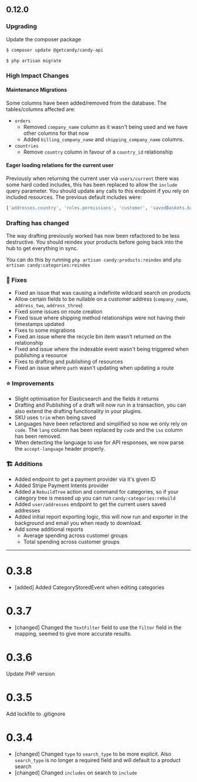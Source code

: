
## 0.12.0
### Upgrading

Update the composer package

```bash
$ composer update @getcandy/candy-api
```

```bash
$ php artisan migrate
```

### High Impact Changes

#### Maintenance Migrations

Some columns have been added/removed from the database. The tables/columns affected are:

- `orders`
    - Removed `company_name` column as it wasn't being used and we have other columns for that now
    - Added `billing_company_name` and `shipping_company_name` columns.
- `countries`
    - Remove `country` column in favour of a `country_id` relationship

#### Eager loading relations for the current user

Previously when returning the current user via `users/current` there was some hard coded includes, this has been replaced to allow the `include` query parameter.
You should update any calls to this endpoint if you rely on included resources. The previous default includes were:

```php
['addresses.country', 'roles.permissions', 'customer', 'savedBaskets.basket.lines']
```

### Drafting has changed

The way drafting previously worked has now been refactored to be less destructive. You should reindex your products before going back into the hub to get everything in sync.

You can do this by running `php artisan candy:products:reindex` and `php artisan candy:categories:reindex`

### 🐞 Fixes
- Fixed an issue that was causing a indefinite wildcard search on products
- Allow certain fields to be nullable on a customer address (`company_name`, `address_two`, `address_three`)
- Fixed some issues on route creation
- Fixed issue where shipping method relationships were not having their timestamps updated
- Fixes to some migrations
- Fixed an issue where the recycle bin item wasn't returned on the relationship
- Fixed and issue where the indexable event wasn't being triggered when publishing a resource
- Fixes to drafting and publishing of resources
- Fixed an issue where `path` wasn't updating when updating a route

### ⭐ Improvements

- Slight optimisation for Elasticsearch and the fields it returns
- Drafting and Publishing of a draft will now run in a transaction, you can also extend the drafting functionality in your plugins.
- SKU uses `trim` when being saved
- Languages have been refactored and simplified so now we only rely on `code`. The `lang` column has been replaced by `code` and the `iso` column has been removed.
- When detecting the language to use for API responses, we now parse the `accept-language` header properly.
### 🏗️ Additions

- Added endpoint to get a payment provider via it's given ID
- Added Stripe Payment Intents provider
- Added a `RebuildTree` action and command for categories, so if your category tree is messed up you can run `candy:categories:rebuild`
- Added `user/addresses` endpoint to get the current users saved addresses
- Added initial report exporting logic, this will now run and exporter in the background and email you when ready to download.
- Add some additional reports
    - Average spending across customer groups
    - Total spending across customer groups

---

# 0.3.8

- [added] Added CategoryStoredEvent when editing categories

# 0.3.7

- [changed] Changed the `TextFilter` field to use the `filter` field in the mapping, seemed to give more accurate results.

# 0.3.6

Update PHP version

# 0.3.5

Add lockfile to .gitignore

# 0.3.4

- [changed] Changed `type` to `search_type` to be more explicit. Also `search_type` is no longer a required field and will default to a product search
- [changed] Changed `includes` on search to `include`
